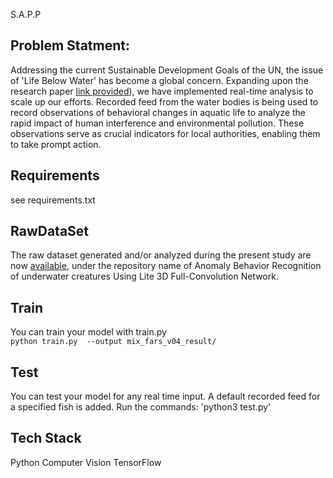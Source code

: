 S.A.P.P 
## Problem Statment:
Addressing the current Sustainable Development Goals of the UN, the issue of 'Life Below Water' has become a global concern. Expanding upon the research paper [link provided](https://www.ncbi.nlm.nih.gov/pmc/articles/PMC10654714/)), we have implemented real-time analysis to scale up our efforts. Recorded feed from the water bodies is being used to record observations of behavioral changes in aquatic life to analyze the rapid impact of human interference and environmental pollution. These observations serve as crucial indicators for local authorities, enabling them to take prompt action.

## Requirements
see requirements.txt

## RawDataSet
The raw dataset generated and/or analyzed during the present study are now [available](http://140.121.135.204/aicenter/publications.html), under the repository name of Anomaly Behavior Recognition of underwater creatures Using Lite 3D Full-Convolution Network.

## Train
You can train your model with train.py\
`python train.py  --output mix_fars_v04_result/`

## Test
You can test your model for any real time input. A default recorded feed for a specified fish is added. Run the commands:
'python3 test.py'

## Tech Stack
Python 
Computer Vision
TensorFlow
